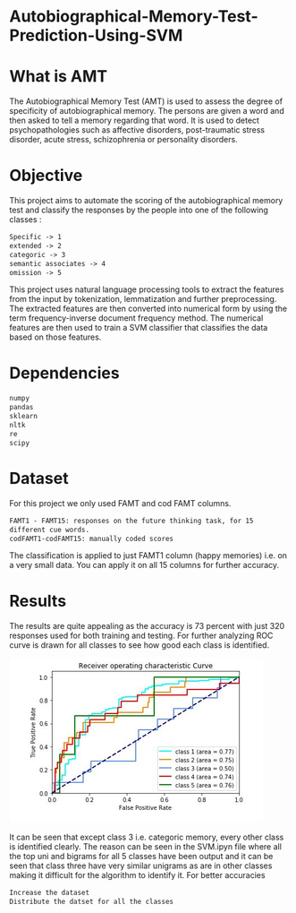 # Autobiographical-Memory-Test-Prediction-Using-SVM

# What is AMT

The Autobiographical Memory Test (AMT) is used to assess the degree of specificity of autobiographical memory. The 
persons are given a word and then asked to tell a memory regarding that word. It is used to detect psychopathologies 
such as affective disorders, post-traumatic stress disorder, acute stress, schizophrenia or personality disorders.


# Objective

This project aims to automate the scoring of the autobiographical memory test and classify the responses by the people 
into one of the following classes :

	Specific -> 1
	extended -> 2
	categoric -> 3
	semantic associates -> 4
	omission -> 5

This project uses natural language processing tools to extract the features from the input by tokenization, lemmatization 
and further preprocessing. The extracted features are then converted into numerical form by using the 
term frequency-inverse document frequency method. The numerical features are then used to train a SVM classifier 
that classifies the data based on those features. 

# Dependencies

	numpy
	pandas
	sklearn
	nltk
	re
	scipy

# Dataset

For this project we only used FAMT and cod FAMT columns.	

	FAMT1 - FAMT15: responses on the future thinking task, for 15 different cue words. 
	codFAMT1-codFAMT15: manually coded scores

The classification is applied to just FAMT1 column (happy memories) i.e. on a very small data. You can apply it on all 15 columns for further accuracy.

# Results

The results are quite appealing as the accuracy is 73 percent with just 320 responses used for both training and testing. 
For further analyzing ROC curve is drawn for all classes to see how good each class is identified.

![](images/AMT.JPG)

It can be seen that except class 3 i.e. categoric memory, every other class is identified clearly. The reason can be seen in 
the SVM.ipyn file where all the top uni and bigrams for all 5 classes have been output and it can be seen that class three 
have very similar unigrams as are in other classes making it difficult for the algorithm to identify it.
For better accuracies

	Increase the dataset
	Distribute the datset for all the classes

